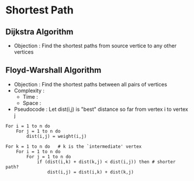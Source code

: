 # Shortest Path

## Dijkstra Algorithm
* Objection : Find the shortest paths from source vertice to any other vertices

## Floyd-Warshall Algorithm
* Objection : Find the shortest paths between all pairs of vertices
* Complexity :
  * Time :
  * Space : 
* Pseudocode : 
Let dist(i,j) is "best" distance so far from vertex i to vertex j 
```
For i = 1 to n do
    For j = 1 to n do
        dist(i,j) = weight(i,j) 

For k = 1 to n do	# k is the `intermediate' vertex
    For i = 1 to n do
        For j = 1 to n do
            if (dist(i,k) + dist(k,j) < dist(i,j)) then	# shorter path?
                dist(i,j) = dist(i,k) + dist(k,j)
```

